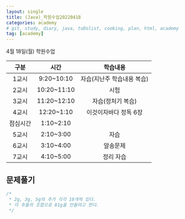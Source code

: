 ```yaml
---
layout: single
title: (Java)_학원수업20220418
categories: academy
# git, study, diary, java, toDolist, cooking, plan, html, academy
tag: [academy] 
---
```


4월 18일(월) 학원수업

|구분|시간|학습내용|
|:--:|:--:|:--:| 
|1교시|9:20~10:10|자습(지난주 학습내용 복습)|
|2교시|10:20~11:10|시험|
|3교시|11:20~12:10|자습(정처기 복습)|
|4교시|12:20~1:10|이것이자바다 정독 6장|
|점심시간|1:10~2:10||
|5교시|2:10~3:00|자습|
|6교시|3:10~4:00|알송문제|
|7교시|4:10~5:00|정리 자습|

## 문제풀기

~~~java
/*
 * 2g, 3g, 5g의 추가 각각 10개씩 있다. 
 * 이 추들의 조합으로 81g을 만들려고 한다. 
 */
~~~~